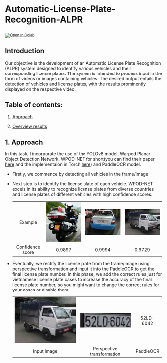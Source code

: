 # Automatic-License-Plate-Recognition-ALPR

<sub> [![Open In Colab](https://colab.research.google.com/assets/colab-badge.svg)](https://colab.research.google.com/drive/1EYOb6wNegfWFNEKebrli7mneMyn9aVgY?usp=sharing)
</sub>

## Introduction
Our objective is the development of an Automatic License Plate Recognition (ALPR) system designed to identify various vehicles and their corresponding license plates. The system is intended to process input in the form of videos or images containing vehicles. The desired output entails the detection of vehicles and license plates, with the results prominently displayed on the respective video.
  
## Table of contents:

1. [Approach](https://github.com/khoi03/Automatic-License-Plate-Recognition-ALPR#1approach)

2. [Overview results](https://github.com/khoi03/Automatic-License-Plate-Recognition-ALPR#2overview)
     

## 1. Approach
In this task, I incorporate the use of the YOLOv8 model, Warped Planar Object Detection Network, WPOD-NET for short(you can find their paper [here](https://openaccess.thecvf.com/content_ECCV_2018/papers/Sergio_Silva_License_Plate_Detection_ECCV_2018_paper.pdf) and the implementaion in Torch [here](https://github.com/Pandede/WPODNet-Pytorch)) and PaddleOCR model.
- Firstly, we commence by detecting all vehicles in the frame/image
- Next step is to identify the license plate of each vehicle. WPOD-NET excels in its ability to recognize license plates from diverse countries and license plates of different vehicles with high confidence scores.
  <table align="center">
    <tr>
        <td align="center"> Example </td>
        <td align="center"> <img src="./assets/chinese1.jpg" width="300px"></td>
        <td align="center"> <img src="./assets/korean.jpg" width="300px"></td>
        <td align="center"> <img src="./assets/truck.jpg" width="300px"></td>
    </tr> 
    <tr>
        <td align="center"> Confidence score </td>
        <td align="center"> 0.9897 </td>
        <td align="center"> 0.9994 </td>
        <td align="center"> 0.9729 </td>
    </tr>
  </table>
  
- Eventually, we rectify the license plate from the frame/image using perspective transformation and input it into the PaddleOCR to get the final license plate number. In this phase, we add the correct rules just for vietnamese license plate cases to increase the accuracy of the final license plate number, so you might want to change the correct rules for your cases or disable them.
  <table align="center">
    <tr>
        <td align="center"> <img src="./assets/truck.jpg" width="300px"></td>
        <td align="center"> <img src="./assets/warped.jpg" ></td>
        <td align="center"> 52LD-6042 </td>
    </tr> 
    <tr>
        <td align="center"> Input Image </td>
        <td align="center"> Perspective transformation </td>
        <td align="center"> PaddleOCR </td>
    </tr>
</table>


